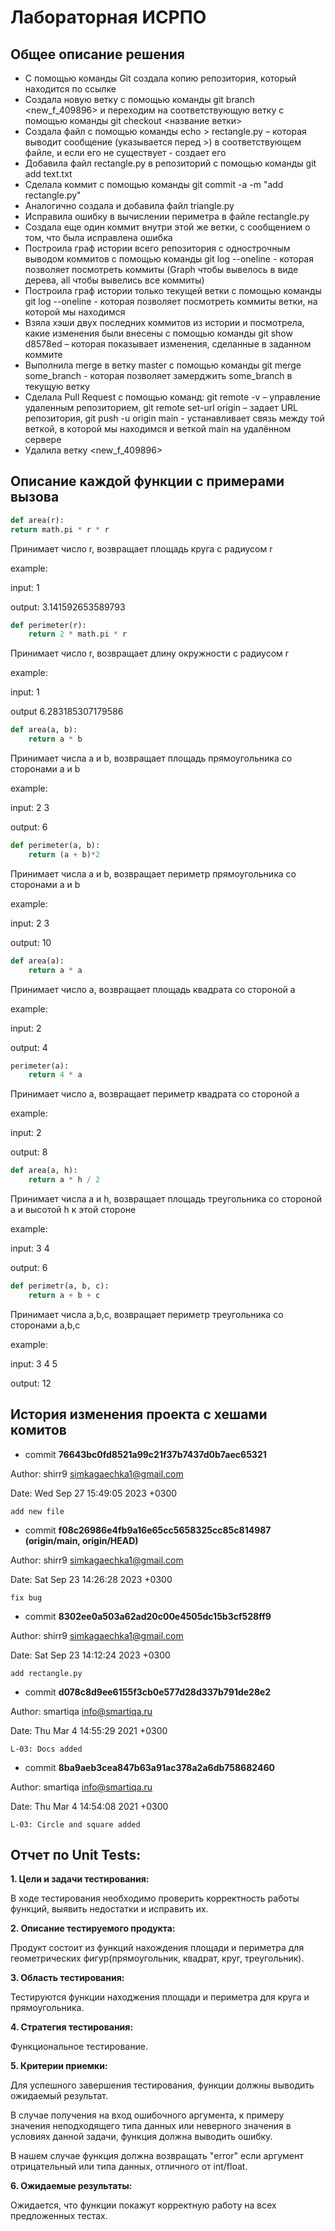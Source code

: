 # Лабораторная ИСРПО
## Общее описание решения
- С помощью команды Git создала копию репозитория, который находится по ссылке
- Создала новую ветку с помощью команды git branch <new_f_409896> и переходим на соответствующую ветку с помощью команды git checkout <название ветки>
- Создала файл с помощью команды echo > rectangle.py – которая выводит сообщение (указывается перед >) в соответствующем
файле, и если его не существует - создает его
- Добавила файл rectangle.py в репозиторий с помощью команды git add text.txt
- Сделала коммит с помощью команды git commit -a -m "add rectangle.py"
- Аналогично создала и добавила файл triangle.py
- Исправила ошибку в вычислении периметра в файле rectangle.py
- Создала еще один коммит внутри этой же ветки, с сообщением о том, что была
исправлена ошибка
- Построила граф истории всего репозитория с однострочным выводом коммитов с помощью команды git log --oneline - которая позволяет посмотреть коммиты
(Graph чтобы вывелось в виде дерева, all чтобы вывелись все коммиты)
- Построила граф истории только текущей ветки с помощью команды git log --oneline - которая позволяет посмотреть коммиты ветки, на которой мы находимся
- Взяла хэши двух последних коммитов из истории и посмотрела,
какие изменения были внесены с помощью команды git show d8578ed – которая показывает изменения,
сделанные в заданном коммите
- Выполнила merge в ветку master с помощью команды git merge some_branch - которая позволяет замерджить some_branch в текущую ветку
- Сделала Pull Request с помощью команд:
git remote -v – управление удаленным репозиторием,
git remote set-url origin – задает URL репозитория,
git push -u origin main - устанавливает связь между той веткой, в которой мы находимся и
веткой main на удалённом сервере
- Удалила ветку <new_f_409896>
## Описание каждой функции с примерами вызова
~~~python
def area(r):
return math.pi * r * r
~~~
Принимает число r, возвращает площадь круга с радиусом r

example:


input: 1 

output: 3.141592653589793
~~~python
def perimeter(r):
    return 2 * math.pi * r
~~~
Принимает число r, возвращает длину окружности с радиусом r

example:


input: 1 

output 6.283185307179586
~~~python
def area(a, b):
    return a * b
~~~
Принимает числа a и b, возвращает площадь прямоугольника со сторонами a и b

example:


input: 2 3 

output: 6
~~~python
def perimeter(a, b):
    return (a + b)*2
~~~
Принимает числа a и b, возвращает периметр прямоугольника со сторонами a и b

example:


input: 2 3 

output: 10
~~~python
def area(a):
    return a * a
~~~
Принимает число a, возвращает площадь квадрата со стороной a

example:


input: 2

output: 4
~~~python
perimeter(a):
    return 4 * a
~~~
Принимает число a, возвращает периметр квадрата со стороной a

example:


input: 2

output: 8
~~~python
def area(a, h):
    return a * h / 2
~~~
Принимает числа a и h, возвращает площадь треугольника со стороной a и высотой h к этой стороне

example:


input: 3 4

output: 6
~~~python
def perimetr(a, b, c):
    return a + b + c
~~~
Принимает числа a,b,c, возвращает периметр треугольника со сторонами a,b,c

example:


input: 3 4 5

output: 12
## История изменения проекта с хешами комитов
- commit **76643bc0fd8521a99c21f37b7437d0b7aec65321**


Author: shirr9 <simkagaechka1@gmail.com>


Date:   Wed Sep 27 15:49:05 2023 +0300

    add new file
- commit **f08c26986e4fb9a16e65cc5658325cc85c814987 (origin/main, origin/HEAD)**

Author: shirr9 <simkagaechka1@gmail.com>


Date:   Sat Sep 23 14:26:28 2023 +0300

    fix bug
- commit **8302ee0a503a62ad20c00e4505dc15b3cf528ff9**

Author: shirr9 <simkagaechka1@gmail.com>


Date:   Sat Sep 23 14:12:24 2023 +0300

    add rectangle.py
- commit **d078c8d9ee6155f3cb0e577d28d337b791de28e2**

Author: smartiqa <info@smartiqa.ru>


Date:   Thu Mar 4 14:55:29 2021 +0300

    L-03: Docs added
- commit **8ba9aeb3cea847b63a91ac378a2a6db758682460**

Author: smartiqa <info@smartiqa.ru>


Date:   Thu Mar 4 14:54:08 2021 +0300

    L-03: Circle and square added

## Отчет по Unit Tests:
**1. Цели и задачи тестирования:**

В ходе тестирования необходимо проверить корректность работы функций, выявить недостатки и исправить их.

**2. Описание тестируемого продукта:**

Продукт состоит из функций нахождения площади и периметра для геометрических фигур(прямоугольник, квадрат, круг, треугольник).

**3. Область тестирования:**

Тестируются функции находжения площади и периметра для круга и прямоугольника.

**4. Стратегия тестирования:**

Функциональное тестирование.

**5. Критерии приемки:**

Для успешного завершения тестирования, функции должны выводить ожидаемый результат.

В случае получения на вход ошибочного аргумента, к примеру значения неподходящего типа данных или неверного значения в условиях данной задачи, функция должна выводить ошибку.

В нашем случае функция должна возвращать "error" если аргумент отрицательный или типа данных, отличного от int/float.

**6. Ожидаемые результаты:**

Ожидается, что функции покажут корректную работу на всех предложенных тестах.
